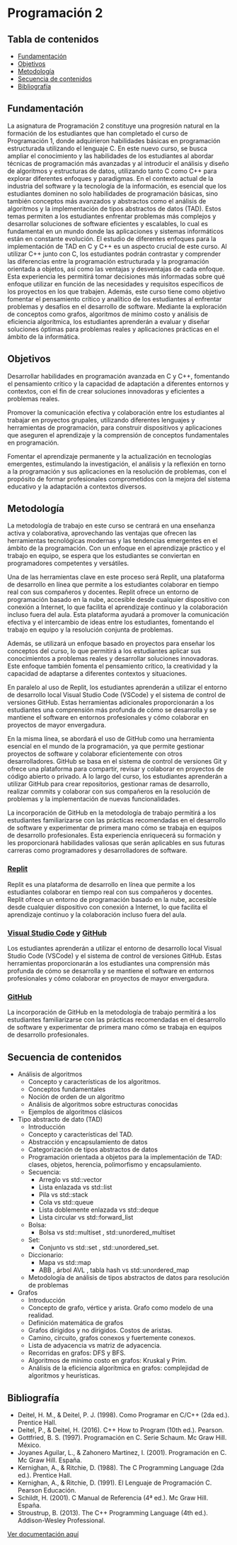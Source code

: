 # Programación 2

## Tabla de contenidos

- [Fundamentación](https://domingo1987.github.io/Curso-CPPenC/docs/html/fundamentacion.md)
- [Objetivos](#objetivos)
- [Metodología](#metodología)
- [Secuencia de contenidos](#secuencia-de-contenidos)
- [Bibliografía](#bibliografía)

## Fundamentación

La asignatura de Programación 2 constituye una progresión natural en la formación de los estudiantes que han completado el curso de Programación 1, donde adquirieron habilidades básicas en programación estructurada utilizando el lenguaje C. En este nuevo curso, se busca ampliar el conocimiento y las habilidades de los estudiantes al abordar técnicas de programación más avanzadas y al introducir el análisis y diseño de algoritmos y estructuras de datos, utilizando tanto C como C++ para explorar diferentes enfoques y paradigmas.
En el contexto actual de la industria del software y la tecnología de la información, es esencial que los estudiantes dominen no solo habilidades de programación básicas, sino también conceptos más avanzados y abstractos como el análisis de algoritmos y la implementación de tipos abstractos de datos (TAD). Estos temas permiten a los estudiantes enfrentar problemas más complejos y desarrollar soluciones de software eficientes y escalables, lo cual es fundamental en un mundo donde las aplicaciones y sistemas informáticos están en constante evolución.
El estudio de diferentes enfoques para la implementación de TAD en C y C++ es un aspecto crucial de este curso. Al utilizar C++ junto con C, los estudiantes podrán contrastar y comprender las diferencias entre la programación estructurada y la programación orientada a objetos, así como las ventajas y desventajas de cada enfoque. Esta experiencia les permitirá tomar decisiones más informadas sobre qué enfoque utilizar en función de las necesidades y requisitos específicos de los proyectos en los que trabajen.
Además, este curso tiene como objetivo fomentar el pensamiento crítico y analítico de los estudiantes al enfrentar problemas y desafíos en el desarrollo de software. Mediante la exploración de conceptos como grafos, algoritmos de mínimo costo y análisis de eficiencia algorítmica, los estudiantes aprenderán a evaluar y diseñar soluciones óptimas para problemas reales y aplicaciones prácticas en el ámbito de la informática.

## Objetivos

Desarrollar habilidades en programación avanzada en C y C++, fomentando el pensamiento crítico y
la capacidad de adaptación a diferentes entornos y contextos, con el fin de crear soluciones
innovadoras y eficientes a problemas reales.

Promover la comunicación efectiva y colaboración entre los estudiantes al trabajar en proyectos
grupales, utilizando diferentes lenguajes y herramientas de programación, para construir dispositivos
y aplicaciones que aseguren el aprendizaje y la comprensión de conceptos fundamentales en
programación.

Fomentar el aprendizaje permanente y la actualización en tecnologías emergentes, estimulando la
investigación, el análisis y la reflexión en torno a la programación y sus aplicaciones en la resolución
de problemas, con el propósito de formar profesionales comprometidos con la mejora del sistema
educativo y la adaptación a contextos diversos.

## Metodología

La metodología de trabajo en este curso se centrará en una enseñanza activa y colaborativa,
aprovechando las ventajas que ofrecen las herramientas tecnológicas modernas y las tendencias
emergentes en el ámbito de la programación. Con un enfoque en el aprendizaje práctico y el trabajo
en equipo, se espera que los estudiantes se conviertan en programadores competentes y versátiles.

Una de las herramientas clave en este proceso será Replit, una plataforma de desarrollo en línea
que permite a los estudiantes colaborar en tiempo real con sus compañeros y docentes. Replit ofrece
un entorno de programación basado en la nube, accesible desde cualquier dispositivo con conexión
a Internet, lo que facilita el aprendizaje continuo y la colaboración incluso fuera del aula. Esta
plataforma ayudará a promover la comunicación efectiva y el intercambio de ideas entre los
estudiantes, fomentando el trabajo en equipo y la resolución conjunta de problemas.

Además, se utilizará un enfoque basado en proyectos para enseñar los conceptos del curso, lo que
permitirá a los estudiantes aplicar sus conocimientos a problemas reales y desarrollar soluciones
innovadoras. Este enfoque también fomenta el pensamiento crítico, la creatividad y la capacidad de
adaptarse a diferentes contextos y situaciones.

En paralelo al uso de Replit, los estudiantes aprenderán a utilizar el entorno de desarrollo local
Visual Studio Code (VSCode) y el sistema de control de versiones GitHub. Estas herramientas
adicionales proporcionarán a los estudiantes una comprensión más profunda de cómo se desarrolla
y se mantiene el software en entornos profesionales y cómo colaborar en proyectos de mayor
envergadura.

En la misma línea, se abordará el uso de GitHub como una herramienta esencial en el mundo de la
programación, ya que permite gestionar proyectos de software y colaborar eficientemente con otros
desarrolladores. GitHub se basa en el sistema de control de versiones Git y ofrece una plataforma
para compartir, revisar y colaborar en proyectos de código abierto o privado. A lo largo del curso, los
estudiantes aprenderán a utilizar GitHub para crear repositorios, gestionar ramas de desarrollo,
realizar commits y colaborar con sus compañeros en la resolución de problemas y la implementación
de nuevas funcionalidades.

La incorporación de GitHub en la metodología de trabajo permitirá a los estudiantes familiarizarse
con las prácticas recomendadas en el desarrollo de software y experimentar de primera mano cómo
se trabaja en equipos de desarrollo profesionales. Esta experiencia enriquecerá su formación y les
proporcionará habilidades valiosas que serán aplicables en sus futuras carreras como
programadores y desarrolladores de software.

### [Replit](https://replit.com/)

Replit es una plataforma de desarrollo en línea que permite a los estudiantes colaborar en tiempo real con sus compañeros y docentes. Replit ofrece un entorno de programación basado en la nube, accesible desde cualquier dispositivo con conexión a Internet, lo que facilita el aprendizaje continuo y la colaboración incluso fuera del aula.

### [Visual Studio Code](https://code.visualstudio.com/) y [GitHub](https://github.com/)

Los estudiantes aprenderán a utilizar el entorno de desarrollo local Visual Studio Code (VSCode) y el sistema de control de versiones GitHub. Estas herramientas proporcionarán a los estudiantes una comprensión más profunda de cómo se desarrolla y se mantiene el software en entornos profesionales y cómo colaborar en proyectos de mayor envergadura.

### [GitHub](https://github.com/)

La incorporación de GitHub en la metodología de trabajo permitirá a los estudiantes familiarizarse con las prácticas recomendadas en el desarrollo de software y experimentar de primera mano cómo se trabaja en equipos de desarrollo profesionales.

## Secuencia de contenidos

- Análisis de algoritmos
  - Concepto y características de los algoritmos.
  - Conceptos fundamentales
  - Noción de orden de un algoritmo
  - Análisis de algoritmos sobre estructuras conocidas
  - Ejemplos de algoritmos clásicos
- Tipo abstracto de dato (TAD)
  - Introducción
  - Concepto y características del TAD.
  - Abstracción y encapsulamiento de datos
  - Categorización de tipos abstractos de datos
  - Programación orientada a objetos para la implementación de TAD: clases, objetos, herencia, polimorfismo y encapsulamiento.
  - Secuencia:
    - Arreglo vs std::vector
    - Lista enlazada vs std::list
    - Pila vs std::stack
    - Cola vs std::queue
    - Lista doblemente enlazada vs std::deque
    - Lista circular vs std::forward_list
  - Bolsa:
    - Bolsa vs std::multiset , std::unordered_multiset
  - Set:
    - Conjunto vs std::set , std::unordered_set.
  - Diccionario:
    - Mapa vs std::map
    - ABB , árbol AVL , tabla hash vs std::unordered_map
  - Metodología de análisis de tipos abstractos de datos para resolución de problemas
- Grafos
  - Introducción
  - Concepto de grafo, vértice y arista. Grafo como modelo de una realidad.
  - Definición matemática de grafos
  - Grafos dirigidos y no dirigidos. Costos de aristas.
  - Camino, circuito, grafos conexos y fuertemente conexos.
  - Lista de adyacencia vs matriz de adyacencia.
  - Recorridas en grafos: DFS y BFS.
  - Algoritmos de mínimo costo en grafos: Kruskal y Prim.
  - Análisis de la eficiencia algorítmica en grafos: complejidad de algoritmos y heurísticas.

## Bibliografía

- Deitel, H. M., & Deitel, P. J. (1998). Como Programar en C/C++ (2da ed.). Prentice Hall.
- Deitel, P., & Deitel, H. (2016). C++ How to Program (10th ed.). Pearson.
- Gottfried, B. S. (1997). Programación en C. Serie Schaum. Mc Graw Hill. México.
- Joyanes Aguilar, L., & Zahonero Martinez, I. (2001). Programación en C. Mc Graw Hill. España.
- Kernighan, A., & Ritchie, D. (1988). The C Programming Language (2da ed.). Prentice Hall. 
- Kernighan, A., & Ritchie, D. (1991). El Lenguaje de Programación C. Pearson Educación.
- Schildt, H. (2001). C Manual de Referencia (4ª ed.). Mc Graw Hill. España.
- Stroustrup, B. (2013). The C++ Programming Language (4th ed.). Addison-Wesley Professional.

[Ver documentación aquí](https://domingo1987.github.io/Curso-CPPenC/docs/html/index.html)
